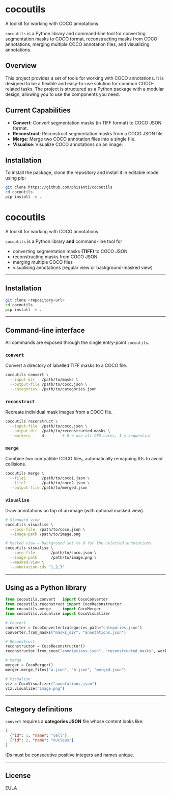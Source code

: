 # cocoutils

A toolkit for working with COCO annotations.

`cocoutils` is a Python library and command-line tool for converting segmentation masks to COCO format, reconstructing masks from COCO annotations, merging multiple COCO annotation files, and visualizing annotations.

## Overview

This project provides a set of tools for working with COCO annotations. It is designed to be a flexible and easy-to-use solution for common COCO-related tasks. The project is structured as a Python package with a modular design, allowing you to use the components you need.

## Current Capabilities

- **Convert**: Convert segmentation masks (in TIFF format) to COCO JSON format.
- **Reconstruct**: Reconstruct segmentation masks from a COCO JSON file.
- **Merge**: Merge two COCO annotation files into a single file.
- **Visualise**: Visualize COCO annotations on an image.

## Installation

To install the package, clone the repository and install it in editable mode using pip:

```bash
git clone https://github.com/phisanti/cocoutils
cd cocoutils
pip install -e .
```

# cocoutils

A toolkit for working with COCO annotations.

`cocoutils` is a Python library **and** command-line tool for

* converting segmentation masks **(TIFF)** to COCO JSON  
* reconstructing masks from COCO JSON  
* merging multiple COCO files  
* visualising annotations (regular view or background-masked view)

---

## Installation

```bash
git clone <repository-url>
cd cocoutils
pip install -e .
```

---

## Command-line interface

All commands are exposed through the single entry-point `cocoutils`.

### `convert`

Convert a directory of labelled TIFF masks to a COCO file.

```bash
cocoutils convert \
  --input-dir   /path/to/masks \
  --output-file /path/to/coco.json \
  --categories  /path/to/categories.json
```

### `reconstruct`

Recreate individual mask images from a COCO file.

```bash
cocoutils reconstruct \
  --input-file  /path/to/coco.json \
  --output-dir  /path/to/reconstructed-masks \
  --workers     4        # 0 = use all CPU cores, 1 = sequential
```

### `merge`

Combine two compatible COCO files, automatically remapping IDs to avoid
collisions.

```bash
cocoutils merge \
  --file1       /path/to/coco1.json \
  --file2       /path/to/coco2.json \
  --output-file /path/to/merged.json
```

### `visualise`

Draw annotations on top of an image (with optional masked view).

```bash
# Standard view
cocoutils visualise \
  --coco-file  /path/to/coco.json \
  --image-path /path/to/image.png

# Masked view – background set to 0 for the selected annotations
cocoutils visualise \
  --coco-file       /path/to/coco.json \
  --image-path      /path/to/image.png \
  --masked-view \
  --annotation-ids "1,2,3"
```

---

## Using as a Python library

```python
from cocoutils.convert   import CocoConverter
from cocoutils.reconstruct import CocoReconstructor
from cocoutils.merge     import CocoMerger
from cocoutils.visualise import CocoVisualizer

# Convert
converter = CocoConverter(categories_path="categories.json")
converter.from_masks("masks_dir", "annotations.json")

# Reconstruct
reconstructor = CocoReconstructor()
reconstructor.from_coco("annotations.json", "reconstructed_masks", workers=4)

# Merge
merger = CocoMerger()
merger.merge_files("a.json", "b.json", "merged.json")

# Visualise
viz = CocoVisualizer("annotations.json")
viz.visualize("image.png")
```

---

## Category definitions

`convert` requires a **categories JSON** file whose content looks like:

```json
[
  {"id": 1, "name": "cell"},
  {"id": 2, "name": "nucleus"}
]
```

IDs must be consecutive positive integers and names unique.

---
## License

EULA